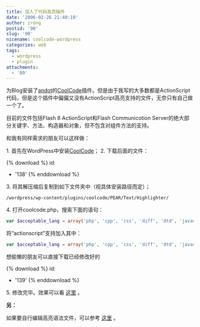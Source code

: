 ```yaml
---
title: 加入了代码高亮插件
date: '2006-02-26 21:40:10'
author: zrong
postid: '90'
slug: '90'
nicename: coolcode-wordpress
categories: web
tags:
  - wordpress
  - plugin
attachments:
  - '89'
---
```


为Blog安装了[andot](http://www.CoolCode.CN)的[CoolCode](http://www.coolcode.cn/?p=26)插件。但是由于我写的大多数都是ActionScript代码，但是这个插件中偏偏又没有ActionScript高亮支持的文件，无奈只有自己做一个了。  

目前的文件包括Flash 8 ActionScript和Flash Communicotion Server的绝大部分关键字、方法、构造器和对象，但不包含对组件方法的支持。

和我有同样需求的朋友可以这样做：

1\.  首先在WordPress中安装[CoolCode](http://www.coolcode.org/?p=26)；
2\.  下载后面的文件：

{% download %}
id:
  - '138'
{% enddownload %}

3\.  将其解压缩后复制到如下文件夹中（视具体安装路径而定）；

```
/wordpress/wp-content/plugins/coolcode/PEAR/Text/Highlighter/
```
4\.  打开coolcode.php，搜索下面的语句：

``` php
var $acceptable_lang = array('php', 'cpp', 'css', 'diff', 'dtd', 'javascript', 'html', 'mysql', 'perl', 'python', 'ruby', 'sql', 'xml', 'java');
```

将“actionscript”支持加入其中：

``` php
var $acceptable_lang = array('php', 'cpp', 'css', 'diff', 'dtd', 'javascript', 'actionscript', 'html', 'mysql', 'perl', 'python', 'ruby', 'sql', 'xml', 'java');
```

想偷懒的朋友可以直接下载已经修改好的 

{% download %}
id:
  - '139'
{% enddownload %}

5\.  修改完毕。效果可以看 [这里](http://blog.zengrong.net/post/29.html) 。

**另：**

如果要自行编辑高亮语法文件，可以参考 [这里](http://pear.php.net/package/Text_Highlighter) 。

